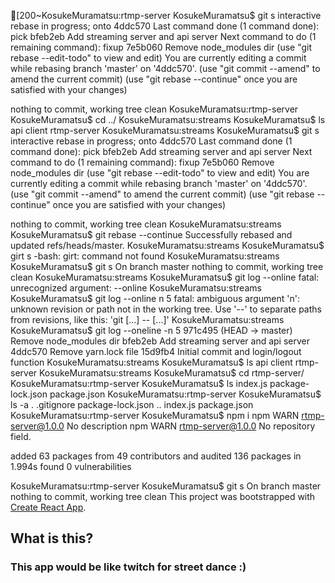 [200~KosukeMuramatsu:rtmp-server KosukeMuramatsu$ git s
interactive rebase in progress; onto 4ddc570
Last command done (1 command done):
   pick bfeb2eb Add streaming server and api server
Next command to do (1 remaining command):
   fixup 7e5b060 Remove node_modules dir
  (use "git rebase --edit-todo" to view and edit)
You are currently editing a commit while rebasing branch 'master' on '4ddc570'.
  (use "git commit --amend" to amend the current commit)
  (use "git rebase --continue" once you are satisfied with your changes)

nothing to commit, working tree clean
KosukeMuramatsu:rtmp-server KosukeMuramatsu$ cd ../
KosukeMuramatsu:streams KosukeMuramatsu$ ls
api		client		rtmp-server
KosukeMuramatsu:streams KosukeMuramatsu$ git s
interactive rebase in progress; onto 4ddc570
Last command done (1 command done):
   pick bfeb2eb Add streaming server and api server
Next command to do (1 remaining command):
   fixup 7e5b060 Remove node_modules dir
  (use "git rebase --edit-todo" to view and edit)
You are currently editing a commit while rebasing branch 'master' on '4ddc570'.
  (use "git commit --amend" to amend the current commit)
  (use "git rebase --continue" once you are satisfied with your changes)

nothing to commit, working tree clean
KosukeMuramatsu:streams KosukeMuramatsu$ git rebase --continue
Successfully rebased and updated refs/heads/master.
KosukeMuramatsu:streams KosukeMuramatsu$ girt s
-bash: girt: command not found
KosukeMuramatsu:streams KosukeMuramatsu$ git s
On branch master
nothing to commit, working tree clean
KosukeMuramatsu:streams KosukeMuramatsu$ git log --online
fatal: unrecognized argument: --online
KosukeMuramatsu:streams KosukeMuramatsu$ git log --online n 5
fatal: ambiguous argument 'n': unknown revision or path not in the working tree.
Use '--' to separate paths from revisions, like this:
'git <command> [<revision>...] -- [<file>...]'
KosukeMuramatsu:streams KosukeMuramatsu$ git log --oneline -n 5
971c495 (HEAD -> master) Remove node_modules dir
bfeb2eb Add streaming server and api server
4ddc570 Remove yarn.lock file
15d9fb4 Initial commit and login/logout function
KosukeMuramatsu:streams KosukeMuramatsu$ ls
api		client		rtmp-server
KosukeMuramatsu:streams KosukeMuramatsu$ cd rtmp-server/
KosukeMuramatsu:rtmp-server KosukeMuramatsu$ ls
index.js		package-lock.json	package.json
KosukeMuramatsu:rtmp-server KosukeMuramatsu$ ls -a
.			.gitignore		package-lock.json
..			index.js		package.json
KosukeMuramatsu:rtmp-server KosukeMuramatsu$ npm i
npm WARN rtmp-server@1.0.0 No description
npm WARN rtmp-server@1.0.0 No repository field.

added 63 packages from 49 contributors and audited 136 packages in 1.994s
found 0 vulnerabilities

KosukeMuramatsu:rtmp-server KosukeMuramatsu$ git s
On branch master
nothing to commit, working tree clean
This project was bootstrapped with [Create React App](https://github.com/facebook/create-react-app).

## What is this?

### This app would be like twitch for street dance :)
